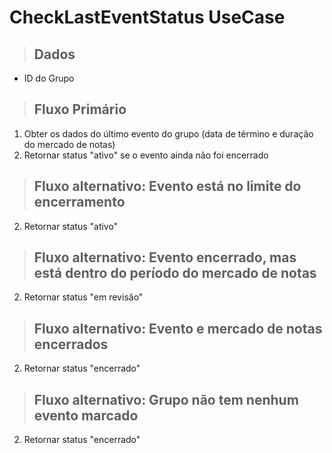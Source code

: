 # CheckLastEventStatus UseCase

> ## Dados
* ID do Grupo

> ## Fluxo Primário
1. Obter os dados do último evento do grupo (data de término e duração do mercado de notas)
2. Retornar status "ativo" se o evento ainda não foi encerrado

> ## Fluxo alternativo: Evento está no limite do encerramento
2. Retornar status "ativo"

> ## Fluxo alternativo: Evento encerrado, mas está dentro do período do mercado de notas
2. Retornar status "em revisão"

> ## Fluxo alternativo: Evento e mercado de notas encerrados
2. Retornar status "encerrado"

> ## Fluxo alternativo: Grupo não tem nenhum evento marcado
2. Retornar status "encerrado"
